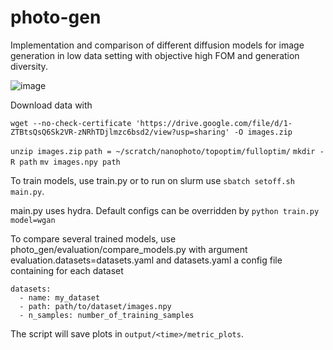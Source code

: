 # photo-gen
Implementation and comparison of different diffusion models for image generation in low data setting with objective high FOM and generation diversity.

![image](https://github.com/poutine-dejeuner/photonics-gen/diffusion.png)

Download data with

`wget --no-check-certificate 'https://drive.google.com/file/d/1-ZTBtsQsQ6Sk2VR-zNRhTDjlmzc6bsd2/view?usp=sharing' -O images.zip`

`unzip images.zip`
`path = ~/scratch/nanophoto/topoptim/fulloptim/`
`mkdir -R path`
`mv images.npy path` 

To train models, use train.py or to run on slurm use `sbatch setoff.sh main.py`.

main.py uses hydra. Default configs can be overridden by 
    `python train.py model=wgan`

To compare several trained models, use photo_gen/evaluation/compare_models.py
with argument evaluation.datasets=datasets.yaml and datasets.yaml a config file
containing for each dataset
```
datasets:
  - name: my_dataset
  - path: path/to/dataset/images.npy
  - n_samples: number_of_training_samples
```

The script will save plots in `output/<time>/metric_plots`.

